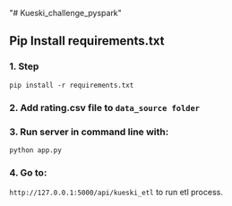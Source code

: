 "# Kueski_challenge_pyspark" 


## Pip Install requirements.txt

### 1. Step
`pip install -r requirements.txt`
    
### 2. Add rating.csv file to `data_source folder`

### 3. Run server in command line with: 
`python app.py`

### 4. Go to:
 `http://127.0.0.1:5000/api/kueski_etl` to run etl process.
 
 